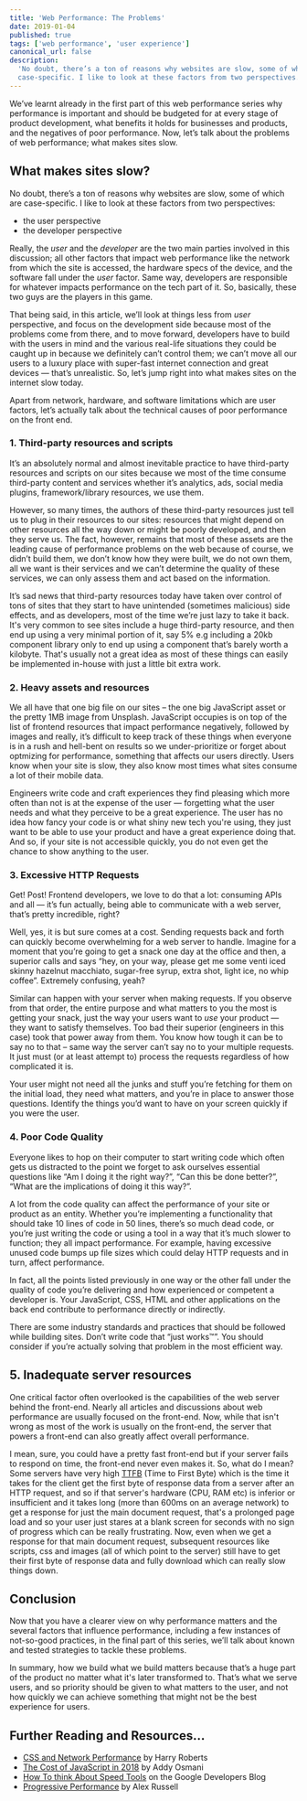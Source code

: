 ```yaml
---
title: 'Web Performance: The Problems'
date: 2019-01-04
published: true
tags: ['web performance', 'user experience']
canonical_url: false
description:
  'No doubt, there’s a ton of reasons why websites are slow, some of which are
  case-specific. I like to look at these factors from two perspectives...'
---
```


We’ve learnt already in the first part of this web performance series why
performance is important and should be budgeted for at every stage of product
development, what benefits it holds for businesses and products, and the
negatives of poor performance. Now, let’s talk about the problems of web
performance; what makes sites slow.

## What makes sites slow?

No doubt, there’s a ton of reasons why websites are slow, some of which are
case-specific. I like to look at these factors from two perspectives:

- the user perspective
- the developer perspective

Really, the _user_ and the _developer_ are the two main parties involved in this
discussion; all other factors that impact web performance like the network from
which the site is accessed, the hardware specs of the device, and the software
fall under the _user_ factor. Same way, developers are responsible for whatever
impacts performance on the tech part of it. So, basically, these two guys are
the players in this game.

That being said, in this article, we’ll look at things less from _user_
perspective, and focus on the development side because most of the problems come
from there, and to move forward, developers have to build with the users in mind
and the various real-life situations they could be caught up in because we
definitely can’t control them; we can’t move all our users to a luxury place
with super-fast internet connection and great devices — that’s unrealistic. So,
let’s jump right into what makes sites on the internet slow today.

Apart from network, hardware, and software limitations which are user factors,
let’s actually talk about the technical causes of poor performance on the front
end.

### 1. Third-party resources and scripts

It’s an absolutely normal and almost inevitable practice to have third-party
resources and scripts on our sites because we most of the time consume
third-party content and services whether it’s analytics, ads, social media
plugins, framework/library resources, we use them.

However, so many times, the authors of these third-party resources just tell us
to plug in their resources to our sites: resources that might depend on other
resources all the way down or might be poorly developed, and then they serve us.
The fact, however, remains that most of these assets are the leading cause of
performance problems on the web because of course, we didn’t build them, we
don’t know how they were built, we do not own them, all we want is their
services and we can’t determine the quality of these services, we can only
assess them and act based on the information.

It’s sad news that third-party resources today have taken over control of tons
of sites that they start to have unintended (sometimes malicious) side effects,
and as developers, most of the time we’re just lazy to take it back. It's very
common to see sites include a huge third-party resource, and then end up using a
very minimal portion of it, say 5% e.g including a 20kb component library only
to end up using a component that’s barely worth a kilobyte. That's usually not a
great idea as most of these things can easily be implemented in-house with just
a little bit extra work.

### 2. Heavy assets and resources

We all have that one big file on our sites &ndash; the one big JavaScript asset
or the pretty 1MB image from Unsplash. JavaScript occupies is on top of the list
of frontend resources that impact performance negatively, followed by images and
really, it’s difficult to keep track of these things when everyone is in a rush
and hell-bent on results so we under-prioritize or forget about optmizing for
performance, something that affects our users directly. Users know when your
site is slow, they also know most times what sites consume a lot of their mobile
data.

Engineers write code and craft experiences they find pleasing which more often
than not is at the expense of the user — forgetting what the user needs and what
they perceive to be a great experience. The user has no idea how fancy your code
is or what shiny new tech you're using, they just want to be able to use your
product and have a great experience doing that. And so, if your site is not
accessible quickly, you do not even get the chance to show anything to the user.

### 3. Excessive HTTP Requests

Get! Post! Frontend developers, we love to do that a lot: consuming APIs and all
— it’s fun actually, being able to communicate with a web server, that’s pretty
incredible, right?

Well, yes, it is but sure comes at a cost. Sending requests back and forth can
quickly become overwhelming for a web server to handle. Imagine for a moment
that you’re going to get a snack one day at the office and then, a superior
calls and says “hey, on your way, please get me some venti iced skinny hazelnut
macchiato, sugar-free syrup, extra shot, light ice, no whip coffee”. Extremely
confusing, yeah?

Similar can happen with your server when making requests. If you observe from
that order, the entire purpose and what matters to you the most is getting your
snack, just the way your users want to _use_ your product — they want to satisfy
themselves. Too bad their superior (engineers in this case) took that power away
from them. You know how tough it can be to say no to that &ndash; same way the
server can’t say no to your multiple requests. It just must (or at least attempt
to) process the requests regardless of how complicated it is.

Your user might not need all the junks and stuff you’re fetching for them on the
initial load, they need what matters, and you’re in place to answer those
questions. Identify the things you’d want to have on your screen quickly if you
were the user.

### 4. Poor Code Quality

Everyone likes to hop on their computer to start writing code which often gets
us distracted to the point we forget to ask ourselves essential questions like
“Am I doing it the right way?”, “Can this be done better?”, “What are the
implications of doing it this way?”.

A lot from the code quality can affect the performance of your site or product
as an entity. Whether you’re implementing a functionality that should take 10
lines of code in 50 lines, there’s so much dead code, or you’re just writing the
code or using a tool in a way that it’s much slower to function; they all impact
performance. For example, having excessive unused code bumps up file sizes which
could delay HTTP requests and in turn, affect performance.

In fact, all the points listed previously in one way or the other fall under the
quality of code you’re delivering and how experienced or competent a developer
is. Your JavaScript, CSS, HTML and other applications on the back end contribute
to performance directly or indirectly.

There are some industry standards and practices that should be followed while
building sites. Don’t write code that “just works™”. You should consider if
you’re actually solving that problem in the most efficient way.

## 5. Inadequate server resources

One critical factor often overlooked is the capabilities of the web server
behind the front-end. Nearly all articles and discussions about web performance
are usually focused on the front-end. Now, while that isn't wrong as most of the
work is usually on the front-end, the server that powers a front-end can also
greatly affect overall performance.

I mean, sure, you could have a pretty fast front-end but if your server fails to
respond on time, the front-end never even makes it. So, what do I mean? Some
servers have very high [TTFB](https://web.dev/time-to-first-byte) (Time to First
Byte) which is the time it takes for the client get the first byte of response
data from a server after an HTTP request, and so if that server's hardware (CPU,
RAM etc) is inferior or insufficient and it takes long (more than 600ms on an
average network) to get a response for just the main document request, that's a
prolonged page load and so your user just stares at a blank screen for seconds
with no sign of progress which can be really frustrating. Now, even when we get
a response for that main document request, subsequent resources like scripts,
css and images (all of which point to the server) still have to get their first
byte of response data and fully download which can really slow things down.

## Conclusion

Now that you have a clearer view on why performance matters and the several
factors that influence performance, including a few instances of not-so-good
practices, in the final part of this series, we’ll talk about known and tested
strategies to tackle these problems.

In summary, how we build what we build matters because that’s a huge part of the
product no matter what it's later transformed to. That’s what we serve users,
and so priority should be given to what matters to the user, and not how quickly
we can achieve something that might not be the best experience for users.

## Further Reading and Resources…

- [CSS and Network Performance](https://csswizardry.com/2018/11/css-and-network-performance/)
  by Harry Roberts
- [The Cost of JavaScript in 2018](https://medium.com/@addyosmani/the-cost-of-javascript-in-2018-7d8950fbb5d4)
  by Addy Osmani
- [How To think About Speed Tools](https://developers.google.com/web/fundamentals/performance/speed-tools/)
  on the Google Developers Blog
- [Progressive Performance](https://www.youtube.com/watch?v=4bZvq3nodf4) by Alex
  Russell
